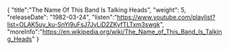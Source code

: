 {
  "title":"The Name Of This Band Is Talking Heads",
  "weight": 5,
  "releaseDate": "1982-03-24",
  "listen":"https://www.youtube.com/playlist?list=OLAK5uy_ku-SnYi9uFsJ7JvLiD2ZKyfTLTxm3swgk",
  "moreInfo":"https://en.wikipedia.org/wiki/The_Name_of_This_Band_Is_Talking_Heads"
}

